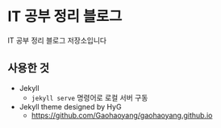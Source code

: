 # IT 공부 정리 블로그

IT 공부 정리 블로그 저장소입니다



## 사용한 것

- Jekyll
  - `jekyll serve` 명령어로 로컬 서버 구동
- Jekyll theme designed by HyG
  - <https://github.com/Gaohaoyang/gaohaoyang.github.io>

